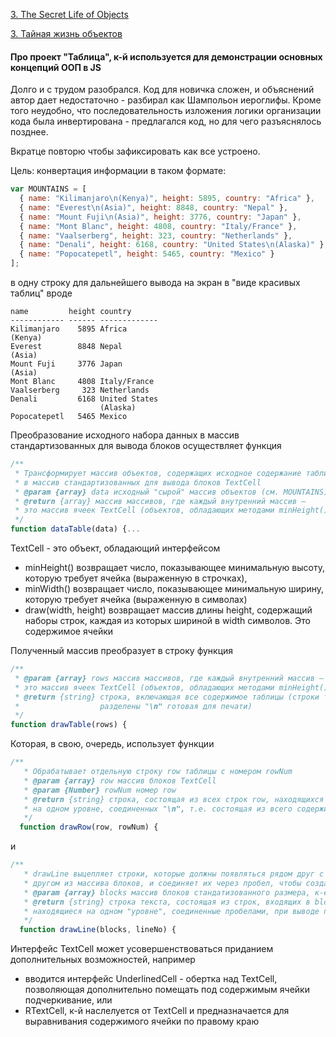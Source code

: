 [3. The Secret Life of Objects](https://eloquentjavascript.net/2nd_edition/06_object.html)

[3. Тайная жизнь объектов](https://eloquent-javascript.karmazzin.ru/chapter6)

#### Про проект "Таблица", к-й используется для демонстрации основных концепций ООП в JS

Долго и с трудом разобрался. Код для новичка сложен, и объяснений автор дает
недостаточно - разбирал как Шампольон иероглифы. Кроме того неудобно, что последовательность изложения логики организации кода была инвертирована - предлагался код, но для чего разъяснялось позднее.

Вкратце повторю чтобы зафиксировать как все устроено.

Цель: конвертация информации в таком формате:
```javascript
var MOUNTAINS = [
  { name: "Kilimanjaro\n(Kenya)", height: 5895, country: "Africa" },
  { name: "Everest\n(Asia)", height: 8848, country: "Nepal" },
  { name: "Mount Fuji\n(Asia)", height: 3776, country: "Japan" },
  { name: "Mont Blanc", height: 4808, country: "Italy/France" },
  { name: "Vaalserberg", height: 323, country: "Netherlands" },
  { name: "Denali", height: 6168, country: "United States\n(Alaska)" },
  { name: "Popocatepetl", height: 5465, country: "Mexico" }
];
```
в одну строку для дальнейшего вывода на экран в "виде красивых таблиц" вроде

    name         height country      
    ------------ ------ -------------
    Kilimanjaro    5895 Africa       
    (Kenya)                          
    Everest        8848 Nepal        
    (Asia)                           
    Mount Fuji     3776 Japan        
    (Asia)                           
    Mont Blanc     4808 Italy/France 
    Vaalserberg     323 Netherlands  
    Denali         6168 United States
                        (Alaska)     
    Popocatepetl   5465 Mexico    

Преобразование исходного набора данных в массив стандартизованных для вывода блоков осуществляет функция
```javascript
/**
 * Трансформирует массив объектов, содержащих исходное содержание таблицы
 * в массив стандартизованных для вывода блоков TextCell
 * @param {array} data исходный "сырой" массив объектов (см. MOUNTAINS)
 * @return {array} массив массивов, где каждый внутренний массив –
 * это массив ячеек TextCell (объектов, обладающих методами minHeight(), minWidth())
 */
function dataTable(data) {...
```

TextCell - это объект, обладающий интерфейсом
- minHeight() возвращает число, показывающее минимальную высоту, которую
требует ячейка (выраженную в строчках),
- minWidth() возвращает число, показывающее минимальную ширину, которую требует ячейка (выраженную в символах)
- draw(width, height) возвращает массив длины height, содержащий наборы строк,
каждая из которых шириной в width символов. Это содержимое ячейки

Полученный массив преобразует в строку функция
```javascript
/**
 * @param {array} rows массив массивов, где каждый внутренний массив –
 * это массив ячеек TextCell (объектов, обладающих методами minHeight(), minWidth())
 * @return {string} строка, включающая все содержимое таблицы (строки таблицы 
 *                  разделены "\n" готовая для печати)
 */
function drawTable(rows) {
```

Которая, в свою, очередь, использует функции
```javascript
/**
   * Обрабатывает отдельную строку row таблицы с номером rowNum
   * @param {array} row массив блоков TextCell
   * @param {Number} rowNum номер row
   * @return {string} строка, состоящая из всех строк row, находящихся
   * на одном уровне, соединенных "\n", т.е. состоящая из всего содержимого row
   */
  function drawRow(row, rowNum) {
```
и
```javascript
/**
   * drawLine выцепляет строки, которые должны появляться рядом друг с
   * другом из массива блоков, и соединяет их через пробел, чтобы создать промежуток в один символ между столбцами таблицы.
   * @param {array} blocks массив блоков стандатизованного размера, к-е представляют собой массивы строк (одинакового размера)
   * @return {string} строка текста, состоящая из строк, входящих в blocks,
   * находящиеся на одном "уровне", соединенные пробелами, при выводе представялющие собой одну строку
   */
  function drawLine(blocks, lineNo) {
```

Интерфейс TextCell может усовершенствоваться приданием дополнительных возможностей, например
- вводится интерфейс UnderlinedCell - обертка над TextCell, позволяющая дополнительно помещать под содержимым ячейки подчеркивание,
или
- RTextCell, к-й наслелуется от TextCell и предназначается для выравнивания содержимого ячейки по правому краю
